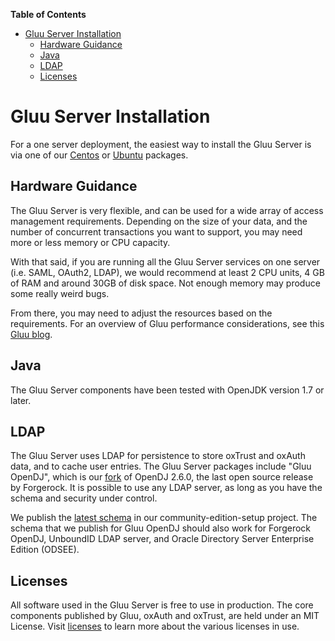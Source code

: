 **Table of Contents** 

- [Gluu Server Installation](#gluu-server-installation)
	- [Hardware Guidance](#hardware-guidance)
	- [Java](#java)
	- [LDAP](#ldap)
	- [Licenses](#licenses)

# Gluu Server Installation

For a one server deployment, the easiest way to install the Gluu Server is via one of our [Centos](./centos.md) or [Ubuntu](./ubuntu.md) packages.

## Hardware Guidance

The Gluu Server is very flexible, and can be used for a wide array of access management requirements. Depending on the size of your data, and the number of concurrent transactions you want to support, you may need more or less memory or CPU capacity. 

With that said, if you are running all the Gluu Server services on one server (i.e. SAML, OAuth2, LDAP), we would recommend at least 2 CPU units, 4 GB of RAM and around 30GB of disk space. Not enough memory may produce some really weird bugs. 

From there, you may need to adjust the resources based on the requirements.  For an overview of Gluu performance considerations, see this [Gluu blog](http://www.gluu.co/so-fast).  

## Java
The Gluu Server components have been tested with OpenJDK version 1.7 or later.

## LDAP

The Gluu Server uses LDAP for persistence to store oxTrust and oxAuth data, and to cache user entries.  The Gluu Server packages include "Gluu OpenDJ", which is our [fork](https://github.com/GluuFederation/gluu-opendj) of OpenDJ 2.6.0, the last open source release by Forgerock.  It is possible to use any LDAP server, as long as you have the schema and security under control. 

We publish the [latest schema](https://github.com/GluuFederation/community-edition-setup/tree/master/static) in our community-edition-setup project. The schema that we publish for Gluu OpenDJ should also work for Forgerock OpenDJ, UnboundID LDAP server, and Oracle Directory Server Enterprise Edition (ODSEE). 

## Licenses

All software used in the Gluu Server is free to use in production. The core components published by Gluu, oxAuth and oxTrust, are held under an MIT License. Visit [licenses](../../admin-guide/introduction/licenses.md) to learn more about the various licenses in use. 
